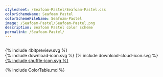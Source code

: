 ```yaml
---
stylesheet: /Seafoam-Pastel/Seafoam-Pastel.css
colorSchemeName: Seafoam Pastel
colorSchemeFileName: Seafoam-Pastel
image: /Seafoam-Pastel/Seafoam-Pastel.png
description: Seafoam Pastel color scheme
permalink: /Seafoam-Pastel/
---
```

<h2 style='text-align:center'>
    <a id='colorSchemeNameLink' href='#'>
        <span class='ColorSchemeFileName' />
    </a>
</h2>

<div class='centeredText'>
{% include 4bitpreview.svg %}
</div>

<div class='centeredText'>
    <a id='downloadSchemeLink' class='padded'>
{% include download-icon.svg %}
    </a>
    <a id='cdnSchemeLink' class='padded'>
{% include download-cloud-icon.svg %}
    </a>
    <a id='feelingLucky' href="javascript:feelingLucky(document.getElementById('themeSelector'))" class='padded'>
{% include shuffle-icon.svg %}
    </a>
</div>

{% include ColorTable.md %}


